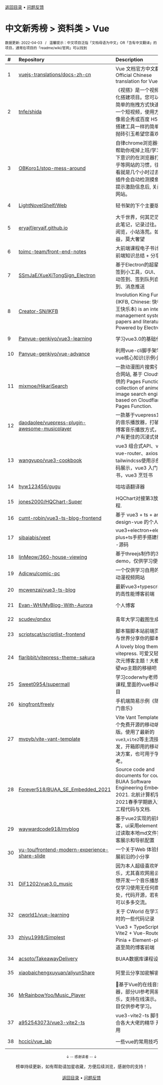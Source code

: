 <a href="https://gitee.com/GrowingGit/GitHub-Chinese-Top-Charts#github中文排行榜">返回目录</a> • <a href="/content/docs/feedback.md">问题反馈</a>

# 中文新秀榜 > 资料类 > Vue
<sub>数据更新: 2022-04-03&nbsp;&nbsp;&nbsp;/&nbsp;&nbsp;&nbsp;温馨提示：中文项目泛指「文档母语为中文」OR「含有中文翻译」的项目，通常在项目的「readme/wiki/官网」可以找到</sub>

|#|Repository|Description|Stars|Updated|Created|
|:-|:-|:-|:-|:-|:-|
|1|[vuejs-translations/docs-zh-cn](https://github.com/vuejs-translations/docs-zh-cn)|Vue 文档官方中文翻译 ｜ Official Chinese translation for Vue docs|342|2022-04-02|2022-01-05|
|2|[tnfe/shida](https://github.com/tnfe/shida)|《视搭》是一个视频可视化搭建项目。您可以通过简单的拖拽方式快速生产一个短视频，使用方式就像易企秀或百度 H5 等 h5 搭建工具一样的简单，仅抛砖引玉希望您喜欢。|199|2022-02-15|2022-01-15|
|3|[OBKoro1/stop-mess-around](https://github.com/OBKoro1/stop-mess-around)|自律chrome浏览器插件：帮助你戒掉上班/学习期间下意识的在浏览器打开知乎等网站的习惯，往往一看就是几个小时过去了，插件会自动检测摸鱼网站, 提示激励信息后, 关闭摸鱼网站。|149|2022-03-26|2021-05-19|
|4|[LightNovelShelf/Web](https://github.com/LightNovelShelf/Web)|轻书架的下个主要版本|88|2022-03-30|2021-08-22|
|5|[eryajf/eryajf.github.io](https://github.com/eryajf/eryajf.github.io)|大千世界，何其茫茫。谨此笔记，记录过往。凭君阅览，小站洛荒。如能收益，莫大奢望|39|2022-02-23|2021-05-24|
|6|[toimc-team/front-end-notes](https://github.com/toimc-team/front-end-notes)|大前端课程电子书计划，前端知识总结 + 分享|32|2022-01-08|2021-04-16|
|7|[SSmJaE/XueXiTongSign_Electron](https://github.com/SSmJaE/XueXiTongSign_Electron)|基于Electron的超星学习通签到小工具，GUI、支持手动签到、签到队列自动签到、消息推送|28|2021-11-02|2021-04-19|
|8|[Creator-SN/IKFB](https://github.com/Creator-SN/IKFB)|Involution King Fun Book (IKFB, Chinese: 快卷, 卷王快乐本) is an integrated management system for papers and literature. Powered by Electron.|22|2022-03-28|2021-09-20|
|9|[Panyue-genkiyo/vue3-learning](https://github.com/Panyue-genkiyo/vue3-learning)|学习vue3.0的基础代码|21|2021-10-14|2021-10-12|
|10|[Panyue-genkiyo/vue-advance](https://github.com/Panyue-genkiyo/vue-advance)|利用vue-cli脚手架学习vue核心知识(示例小项目)|21|2021-10-12|2021-09-21|
|11|[mixmoe/HikariSearch](https://github.com/mixmoe/HikariSearch)|一款动漫图片搜索引擎聚合网站, 基于 Cloudflare 提供的 Pages Function. / A collection of anime image search engines, based on Cloudflare Pages Function.|20|2022-03-26|2022-02-20|
|12|[daodaolee/vuepress-plugin-awesome-musicplayer](https://github.com/daodaolee/vuepress-plugin-awesome-musicplayer)|一款基于vuepress1.x插件的音乐播放器，打破以往博客音乐播放方式，让用户有更佳的沉浸式体验！|19|2022-03-27|2021-12-23|
|13|[wangyupo/vue3-cookbook](https://github.com/wangyupo/vue3-cookbook)|vue3 组合式API、vuex、vue-router、axios、tailwindcss使用示例及代码展示，vue3 入门参考书，vue3 烹饪书 |15|2022-03-31|2022-03-10|
|14|[hyw123456/gugu](https://github.com/hyw123456/gugu)|咕咕语翻译器|15|2021-12-15|2021-12-15|
|15|[jones2000/HQChart-Super](https://github.com/jones2000/HQChart-Super)|HQChart对接第3放数据教程.|13|2022-02-27|2021-10-11|
|16|[cumt-robin/vue3-ts-blog-frontend](https://github.com/cumt-robin/vue3-ts-blog-frontend)|基于 vue3 + ts + ant-design-vue 的个人博客|13|2022-03-02|2021-08-19|
|17|[sibaiabis/veet](https://github.com/sibaiabis/veet)|vue3+electron+element-plus+ts手把手搭建教程---源码|13|2021-12-26|2021-04-21|
|18|[ljnMeow/360-house-viewing](https://github.com/ljnMeow/360-house-viewing)|基于threejs制作的3d看房demo，仅供学习使用|11|2021-12-31|2021-12-27|
|19|[Adicwu/comic-pc](https://github.com/Adicwu/comic-pc)|一个仅供学习自用的PC端动漫视频网站|10|2022-03-29|2022-03-01|
|20|[mcwenzai/vue3-ts-blog](https://github.com/mcwenzai/vue3-ts-blog)|最新vue3+typescript编写的高性能博客前端|10|2022-02-13|2022-02-13|
|21|[Evan-WH/MyBlog-With-Aurora](https://github.com/Evan-WH/MyBlog-With-Aurora)|个人博客|10|2022-02-12|2022-01-15|
|22|[scudev/qndxx](https://github.com/scudev/qndxx)|青年大学习截图生成|10|2022-03-16|2021-12-16|
|23|[scriptscat/scriptlist-frontend](https://github.com/scriptscat/scriptlist-frontend)|脚本猫脚本站前端页面，与世界分享你的脚本|10|2022-02-26|2021-06-06|
|24|[flaribbit/vitepress-theme-sakura](https://github.com/flaribbit/vitepress-theme-sakura)|A lovely blog theme for vitepress. 可爱又轻量的二次元博客主题！大概是隔壁wp主题的移植吧|9|2022-03-26|2022-02-10|
|25|[Sweet0954/supermall](https://github.com/Sweet0954/supermall)|学习coderwhy老师的vue课程,里面的vue移动端项目|9|2022-03-25|2021-09-25|
|26|[kingfront/freely](https://github.com/kingfront/freely)|手机端简易示例《随机热门音乐》|8|2022-03-24|2022-03-01|
|27|[mvpyb/vite-vant-template](https://github.com/mvpyb/vite-vant-template)|Vite Vant Template 是一个免费开源的移动端模版。使用了最新的`vue3`,`vite2`等主流技术开发，开箱即用的移动端解决方案，也可用于学习参考。|8|2021-10-28|2021-10-27|
|28|[Forever518/BUAA_SE_Embedded_2021](https://github.com/Forever518/BUAA_SE_Embedded_2021)|Source code and documents for course BUAA Software Engineering Embedded 2021. 北航计算机学院2021春季学期嵌入式软件工程代码与文档.|8|2022-01-07|2021-07-19|
|29|[waywardcode918/myblog](https://github.com/waywardcode918/myblog)|基于vue2实现的前端博客，ui采用elementUI，通过读取本地md文件实现博客展示和导航配置|7|2022-02-15|2022-01-24|
|30|[yu-tou/frontend-modern-experience-share-slide](https://github.com/yu-tou/frontend-modern-experience-share-slide)|一个关于Web 体验技术发展前沿的小分享|7|2022-03-19|2022-01-18|
|31|[DiF1202/vue3.0_music](https://github.com/DiF1202/vue3.0_music)|因为本人超级喜欢听音乐，尤其喜欢网易云，所想开发一个音乐播放器，仅学习使用无任何商业用处，代码开源，若有问题可以多多交流。|7|2021-10-14|2021-09-15|
|32|[cworld1/vue-learning](https://github.com/cworld1/vue-learning)|关于 CWorld 在学习 Vue 时的一些代码记录|6|2022-03-25|2022-01-20|
|33|[zhiyu1998/Simplest](https://github.com/zhiyu1998/Simplest)|Vue3 + TypeScript + Vite2 + Vue-Router4 + Pinia + Element-plus 大道至简的博客前端|6|2022-01-27|2021-12-31|
|34|[acsoto/TakeawayDelivery](https://github.com/acsoto/TakeawayDelivery)|BUAA数据库课程设计|5|2021-12-16|2021-11-03|
|35|[xiaobaichengxuyuan/aliyunShare](https://github.com/xiaobaichengxuyuan/aliyunShare)|阿里云分享加密解密|5|2022-01-28|2021-11-03|
|36|[MrRainbowYoo/Music_Player](https://github.com/MrRainbowYoo/Music_Player)|🎵基于Vue的在线音乐播放器，部分UI参考网易云音乐，支持在线演示。本项目仅供参考学习。|5|2022-03-28|2021-06-12|
|37|[a952543073/vue3-vite2-ts](https://github.com/a952543073/vue3-vite2-ts)|vue3-vite2-ts  脚手架 集合各大大佬的精华  开箱即用|4|2022-03-15|2022-03-04|
|38|[hccici/vue_lab](https://github.com/hccici/vue_lab)|一些vue的常用技巧|4|2022-03-26|2021-07-01|

<div align="center">
    <p><sub>↓ -- 感谢读者 -- ↓</sub></p>
    榜单持续更新，如有帮助请加星收藏，方便后续浏览，感谢你的支持！
</div>

<br/>

<div align="center"><a href="https://gitee.com/GrowingGit/GitHub-Chinese-Top-Charts#github中文排行榜">返回目录</a> • <a href="/content/docs/feedback.md">问题反馈</a></div>
